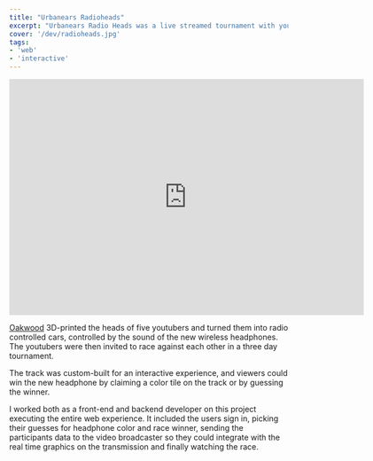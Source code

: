 ```yaml
---
title: "Urbanears Radioheads"
excerpt: "Urbanears Radio Heads was a live streamed tournament with youtubers racing each other with radio controlled heads to dramatize the freedom of wireless listening."
cover: '/dev/radioheads.jpg'
tags:
- 'web'
- 'interactive'
---
```


<iframe src="https://player.vimeo.com/video/153515494" width="640" height="426" frameborder="0" allowfullscreen></iframe>

[Oakwood](http://oakwood.se/) 3D-printed the heads of five youtubers and turned them into radio controlled cars, controlled by the sound of the new wireless headphones. The youtubers were then invited to race against each other in a three day tournament.

The track was custom-built for an interactive experience, and viewers could win the new headphone by claiming a color tile on the track or by guessing the winner.

I worked both as a front-end and backend developer on this project executing the entire web experience. It included the users sign in, picking their guesses for headphone color and race winner, sending the participants data to the video broadcaster so they could integrate with the real time graphics on the transmission and finally watching the race.

